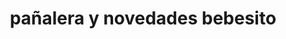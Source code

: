 ---
title: "pañalera y novedades bebesito"
url: /belen/panalera-y-novedades-bebesito/
shop: general
---